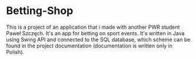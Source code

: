 # Betting-Shop
This is a project of an application that i made with another PWR student Paweł Szczęch. It's an app for betting on sport events. It's written in Java using Swing API and connected to the SQL database, which scheme can be found in the project documentation (documentation is written only in Polish).

